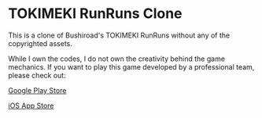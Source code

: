 # TOKIMEKI RunRuns Clone

This is a clone of Bushiroad's TOKIMEKI RunRuns without any of the copyrighted assets.

While I own the codes, I do not own the creativity behind the game mechanics. If you want to play this game developed by a professional team, please check out:

[Google Play Store](https://play.google.com/store/apps/details?id=com.bushiroad.TOKIMEKIRunRuns)

[iOS App Store](https://apps.apple.com/us/app/tokimeki-runruns/id1607963479)
